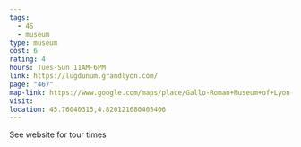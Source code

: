 ```yaml
---
tags:
  - 4S
  - museum
type: museum
cost: 6
rating: 4
hours: Tues-Sun 11AM-6PM
link: https://lugdunum.grandlyon.com/
page: "467"
map-link: https://www.google.com/maps/place/Gallo-Roman+Museum+of+Lyon-Fourvi%C3%A8re/@45.7603801,4.8196057,20z/data=!3m1!5s0x47f4eba8c5179a4b:0xee0eebc70ea32b4f!4m6!3m5!1s0x47f4ebaee66e341f:0x25da70f827915f41!8m2!3d45.7604255!4d4.8199666!16s%2Fm%2F064mxyx?entry=ttu&g_ep=EgoyMDI0MDkyNS4wIKXMDSoASAFQAw%3D%3D
visit: 
location: 45.76040315,4.820121680405406
---
```

See website for tour times